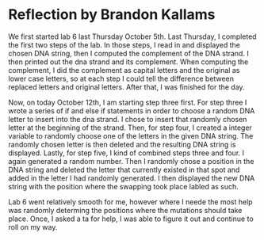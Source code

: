 # Reflection by Brandon Kallams

We first started lab 6 last Thursday October 5th. Last Thursday, I completed
the first two steps of the lab. In those steps, I read in and displayed the
chosen DNA string, then I computed the complement of the DNA strand. I then
printed out the dna strand and its complement. When computing the complement, I
did the complement as capital letters and the original as lower case letters,
so at each step I could tell the difference between replaced letters and
original letters. After that, I was finished for the day.

Now, on today October 12th, I am starting step three first. For step three I
wrote a series of if and else if statements in order to choose a random DNA
letter to insert into the dna strand. I chose to insert that randomly chosen
letter at the beginning of the strand. Then, for step four, I created a integer
variable to randomly choose one of the letters in the given DNA string. The
randomly chosen letter is then deleted and the resulting DNA string is
displayed. Lastly, for step five, I kind of combined steps three and four. I
again generated a random number. Then I randomly chose a position in the DNA
string and deleted the letter that currently existed in that spot and added in
the letter I had randomly generated. I then displayed the new DNA string with
the position where the swapping took place labled as such.

Lab 6 went relatively smooth for me, however where I neede the most help was
randomly determing the positions where the mutations should take place. Once, I
asked a ta for help, I was able to figure it out and continue to roll on my
way.
